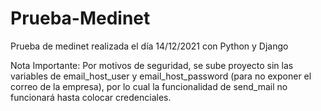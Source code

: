 # Prueba-Medinet
Prueba de medinet realizada el día 14/12/2021 con Python y Django

Nota Importante: Por motivos de seguridad, se sube proyecto sin las variables de email_host_user y email_host_password (para no exponer el correo de la empresa), por lo cual la funcionalidad de send_mail no funcionará hasta colocar credenciales.
